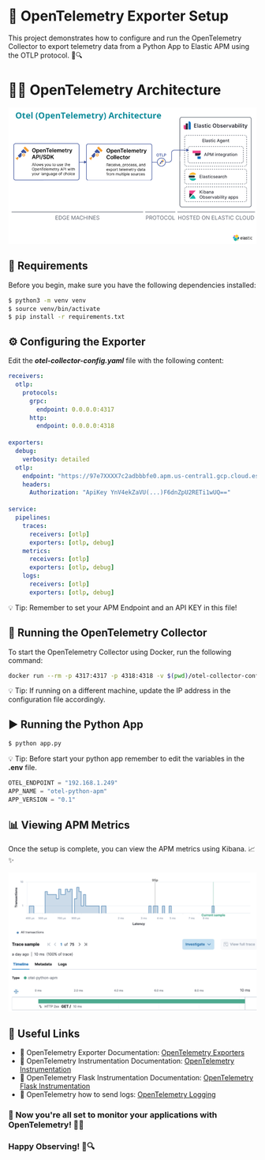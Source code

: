 # 🚀 OpenTelemetry Exporter Setup

This project demonstrates how to configure and run the OpenTelemetry Collector to export telemetry data from a Python App to Elastic APM using the OTLP protocol. 📡🔍

# 👷‍♂️ OpenTelemetry Architecture

![alt text](image-1.png)

## 📌 Requirements

Before you begin, make sure you have the following dependencies installed:

```sh
$ python3 -m venv venv
$ source venv/bin/activate
$ pip install -r requirements.txt
```

## ⚙️ Configuring the Exporter

Edit the _**otel-collector-config.yaml**_ file with the following content:

```yaml
receivers:
  otlp:
    protocols:
      grpc:
        endpoint: 0.0.0.0:4317
      http:
        endpoint: 0.0.0.0:4318

exporters:
  debug:
    verbosity: detailed 
  otlp:
    endpoint: "https://97e7XXXX7c2adbbbfe0.apm.us-central1.gcp.cloud.es.io:443"
    headers:
      Authorization: "ApiKey YnV4ekZaVU(...)F6dnZpU2RETi1wUQ=="

service:
  pipelines:
    traces:
      receivers: [otlp]
      exporters: [otlp, debug]
    metrics:
      receivers: [otlp]
      exporters: [otlp, debug]
    logs:
      receivers: [otlp]
      exporters: [otlp, debug]
```

💡 Tip: Remember to set your APM Endpoint and an API KEY in this file!

## 🚀 Running the OpenTelemetry Collector

To start the OpenTelemetry Collector using Docker, run the following command:

```sh
docker run --rm -p 4317:4317 -p 4318:4318 -v $(pwd)/otel-collector-config.yaml:/etc/otel-collector-config.yaml otel/opentelemetry-collector-contrib:latest --config /etc/otel-collector-config.yaml
```

💡 Tip: If running on a different machine, update the IP address in the configuration file accordingly.

## ▶️ Running the Python App

```sh
$ python app.py
```

💡 Tip: Before start your python app remember to edit the variables in the **.env** file.

```js
OTEL_ENDPOINT = "192.168.1.249"
APP_NAME = "otel-python-apm" 
APP_VERSION = "0.1"
```

## 📊 Viewing APM Metrics
Once the setup is complete, you can view the APM metrics using Kibana. 📈✨

![alt text](image.png)


## 🔗 Useful Links

* 📖 OpenTelemetry Exporter Documentation: [OpenTelemetry Exporters](https://opentelemetry.io/docs/languages/python/exporters/#usage)
* 📖 OpenTelemetry Instrumentation Documentation: [OpenTelemetry Instrumentation](https://opentelemetry.io/docs/languages/python/instrumentation/)
* 📖 OpenTelemetry Flask Instrumentation Documentation: [OpenTelemetry Flask Instrumentation](https://pypi.org/project/opentelemetry-instrumentation-flask/)
* 📖 OpenTelemetry how to send logs: [OpenTelemetry Logging](https://docs.honeycomb.io/send-data/logs/opentelemetry/sdk/python/)

### 🎯 Now you're all set to monitor your applications with OpenTelemetry! 🚀🐍
### Happy Observing! 👀🔍